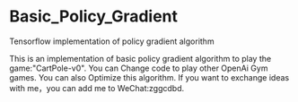 # Basic_Policy_Gradient
Tensorflow implementation of policy gradient algorithm

This is an implementation of basic policy gradient algorithm to play the game:"CartPole-v0".
You can Change code to play other OpenAi Gym games.
You can also Optimize this algorithm.
If you want to exchange ideas with me，you can add me to WeChat:zggcdbd.
